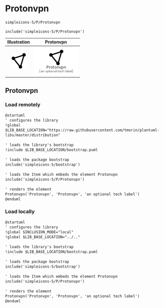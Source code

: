 # Protonvpn


```text
simpleicons-5/P/Protonvpn
```

```text
include('simpleicons-5/P/Protonvpn')
```



| Illustration | Protonvpn |
| :---: | :---: |
| ![illustration for Illustration](../../simpleicons-5/P/Protonvpn.png) | ![illustration for Protonvpn](../../simpleicons-5/P/Protonvpn.Local.png) |




## Protonvpn

### Load remotely
```plantuml
@startuml
' configures the library
!global $LIB_BASE_LOCATION="https://raw.githubusercontent.com/tmorin/plantuml-libs/master/distribution"

' loads the library's bootstrap
!include $LIB_BASE_LOCATION/bootstrap.puml

' loads the package bootstrap
include('simpleicons-5/bootstrap')

' loads the Item which embeds the element Protonvpn
include('simpleicons-5/P/Protonvpn')

' renders the element
Protonvpn('Protonvpn', 'Protonvpn', 'an optional tech label')
@enduml
```

### Load locally
```plantuml
@startuml
' configures the library
!global $INCLUSION_MODE="local"
!global $LIB_BASE_LOCATION="../.."

' loads the library's bootstrap
!include $LIB_BASE_LOCATION/bootstrap.puml

' loads the package bootstrap
include('simpleicons-5/bootstrap')

' loads the Item which embeds the element Protonvpn
include('simpleicons-5/P/Protonvpn')

' renders the element
Protonvpn('Protonvpn', 'Protonvpn', 'an optional tech label')
@enduml
```

